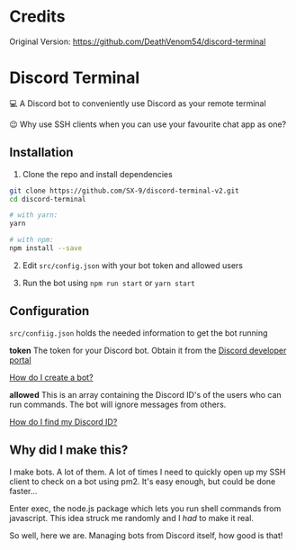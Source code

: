 # Credits
Original Version: https://github.com/DeathVenom54/discord-terminal

# Discord Terminal

💻 A Discord bot to conveniently use Discord as your remote terminal

😉 Why use SSH clients when you can use your favourite chat app as one?

## Installation

1) Clone the repo and install dependencies

```bash
git clone https://github.com/SX-9/discord-terminal-v2.git
cd discord-terminal

# with yarn:
yarn

# with npm:
npm install --save
```

2) Edit `src/config.json` with your bot token and allowed users

3) Run the bot using `npm run start` or `yarn start`

## Configuration

`src/confiig.json` holds the needed information to get the bot running

**token** The token for your Discord bot. Obtain it from the [Discord developer portal](https://discord.com/developers/applications)

  [How do I create a bot?](https://www.howtogeek.com/364225/how-to-make-your-own-discord-bot/)

**allowed**  This is an array containing the Discord ID's of the users who can run commands.
The bot will ignore messages from others.

  [How do I find my Discord ID?](https://techswift.org/2020/04/22/how-to-find-your-user-id-on-discord/)

## Why did I make this?

I make bots. A lot of them. A lot of times I need to quickly open up my SSH client to check on
a bot using pm2. It's easy enough, but could be done faster...

Enter exec, the node.js package which lets you run shell commands from javascript.
This idea struck me randomly and I *had* to make it real.

So well, here we are. Managing bots from Discord itself, how good is that!
